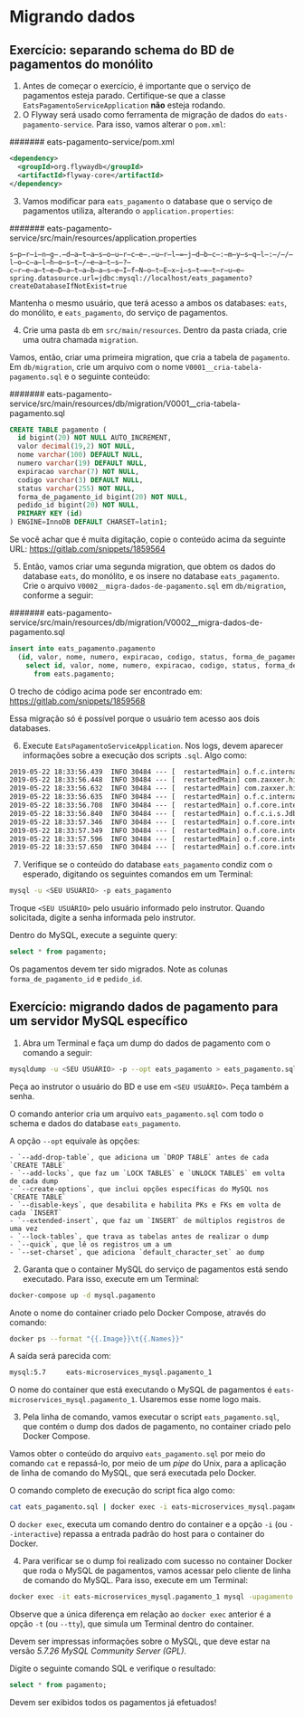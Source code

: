 # Migrando dados

## Exercício: separando schema do BD de pagamentos do monólito

1. Antes de começar o exercício, é importante que o serviço de pagamentos esteja parado. Certifique-se que a classe `EatsPagamentoServiceApplication` **não** esteja rodando.
2. O Flyway será usado como ferramenta de migração de dados do `eats-pagamento-service`. Para isso, vamos alterar o `pom.xml`:

  ####### eats-pagamento-service/pom.xml

  ```xml
  <dependency>
    <groupId>org.flywaydb</groupId>
    <artifactId>flyway-core</artifactId>
  </dependency>
  ```

3. Vamos modificar para `eats_pagamento` o database que o serviço de pagamentos utiliza, alterando o `application.properties`:

  ####### eats-pagamento-service/src/main/resources/application.properties

  ```properties
  s̶p̶r̶i̶n̶g̶.̶d̶a̶t̶a̶s̶o̶u̶r̶c̶e̶.̶u̶r̶l̶=̶j̶d̶b̶c̶:̶m̶y̶s̶q̶l̶:̶/̶/̶l̶o̶c̶a̶l̶h̶o̶s̶t̶/̶e̶a̶t̶s̶?̶c̶r̶e̶a̶t̶e̶D̶a̶t̶a̶b̶a̶s̶e̶I̶f̶N̶o̶t̶E̶x̶i̶s̶t̶=̶t̶r̶u̶e̶
  spring.datasource.url=jdbc:mysql://localhost/eats_pagamento?createDatabaseIfNotExist=true
  ```

  Mantenha o mesmo usuário, que terá acesso a ambos os databases: `eats`, do monólito, e `eats_pagamento`, do serviço de pagamentos.

4. Crie uma pasta `db` em `src/main/resources`. Dentro da pasta criada, crie uma outra chamada `migration`.

  Vamos, então, criar uma primeira migration, que cria a tabela de `pagamento`. Em `db/migration`, crie um arquivo com o nome `V0001__cria-tabela-pagamento.sql` e o seguinte conteúdo:

  ####### eats-pagamento-service/src/main/resources/db/migration/V0001__cria-tabela-pagamento.sql

  ```sql
  CREATE TABLE pagamento (
    id bigint(20) NOT NULL AUTO_INCREMENT,
    valor decimal(19,2) NOT NULL,
    nome varchar(100) DEFAULT NULL,
    numero varchar(19) DEFAULT NULL,
    expiracao varchar(7) NOT NULL,
    codigo varchar(3) DEFAULT NULL,
    status varchar(255) NOT NULL,
    forma_de_pagamento_id bigint(20) NOT NULL,
    pedido_id bigint(20) NOT NULL,
    PRIMARY KEY (id)
  ) ENGINE=InnoDB DEFAULT CHARSET=latin1;
  ```

  Se você achar que é muita digitação, copie o conteúdo acima da seguinte URL: https://gitlab.com/snippets/1859564

5. Então, vamos criar uma segunda migration, que obtem os dados do database `eats`, do monólito, e os insere no database `eats_pagamento`. Crie o arquivo `V0002__migra-dados-de-pagamento.sql` em `db/migration`, conforme a seguir:

  ####### eats-pagamento-service/src/main/resources/db/migration/V0002__migra-dados-de-pagamento.sql

  ```sql
  insert into eats_pagamento.pagamento
    (id, valor, nome, numero, expiracao, codigo, status, forma_de_pagamento_id, pedido_id)
      select id, valor, nome, numero, expiracao, codigo, status, forma_de_pagamento_id, pedido_id
        from eats.pagamento;
  ```

  O trecho de código acima pode ser encontrado em: https://gitlab.com/snippets/1859568

  Essa migração só é possível porque o usuário tem acesso aos dois databases.

6. Execute `EatsPagamentoServiceApplication`. Nos logs, devem aparecer informações sobre a execução dos scripts `.sql`. Algo como:

  ```txt
  2019-05-22 18:33:56.439  INFO 30484 --- [  restartedMain] o.f.c.internal.license.VersionPrinter    : Flyway Community Edition 5.2.4 by Boxfuse
  2019-05-22 18:33:56.448  INFO 30484 --- [  restartedMain] com.zaxxer.hikari.HikariDataSource       : HikariPool-1 - Starting...
  2019-05-22 18:33:56.632  INFO 30484 --- [  restartedMain] com.zaxxer.hikari.HikariDataSource       : HikariPool-1 - Start completed.
  2019-05-22 18:33:56.635  INFO 30484 --- [  restartedMain] o.f.c.internal.database.DatabaseFactory  : Database: jdbc:mysql://localhost/eats_pagamento (MySQL 5.6)
  2019-05-22 18:33:56.708  INFO 30484 --- [  restartedMain] o.f.core.internal.command.DbValidate     : Successfully validated 2 migrations (execution time 00:00.016s)
  2019-05-22 18:33:56.840  INFO 30484 --- [  restartedMain] o.f.c.i.s.JdbcTableSchemaHistory         : Creating Schema History table: `eats_pagamento`.`flyway_schema_history`
  2019-05-22 18:33:57.346  INFO 30484 --- [  restartedMain] o.f.core.internal.command.DbMigrate      : Current version of schema `eats_pagamento`: << Empty Schema >>
  2019-05-22 18:33:57.349  INFO 30484 --- [  restartedMain] o.f.core.internal.command.DbMigrate      : Migrating schema `eats_pagamento` to version 0001 - cria-tabela-pagamento
  2019-05-22 18:33:57.596  INFO 30484 --- [  restartedMain] o.f.core.internal.command.DbMigrate      : Migrating schema `eats_pagamento` to version 0002 - migra-dados-de-pagamento
  2019-05-22 18:33:57.650  INFO 30484 --- [  restartedMain] o.f.core.internal.command.DbMigrate      : Successfully applied 2 migrations to schema `eats_pagamento` (execution time 00:00.810s)
  ```

7. Verifique se o conteúdo do database `eats_pagamento` condiz com o esperado, digitando os seguintes comandos em um Terminal:

  ```sh
  mysql -u <SEU USUÁRIO> -p eats_pagamento
  ```

  Troque `<SEU USUÁRIO>` pelo usuário informado pelo instrutor. Quando solicitada, digite a senha informada pelo instrutor.

  Dentro do MySQL, execute a seguinte query:

  ```sql
  select * from pagamento;
  ```

  Os pagamentos devem ter sido migrados. Note as colunas `forma_de_pagamento_id` e `pedido_id`.

## Exercício: migrando dados de pagamento para um servidor MySQL específico

1. Abra um Terminal e faça um dump do dados de pagamento com o comando a seguir:

  ```sh
  mysqldump -u <SEU USUÁRIO> -p --opt eats_pagamento > eats_pagamento.sql
  ```

  Peça ao instrutor o usuário do BD e use em `<SEU USUÁRIO>`. Peça também a senha.

  O comando anterior cria um arquivo `eats_pagamento.sql` com todo o schema e dados do database `eats_pagamento`.

  A opção `--opt` equivale às opções:
  
    - `--add-drop-table`, que adiciona um `DROP TABLE` antes de cada `CREATE TABLE`
    - `--add-locks`, que faz um `LOCK TABLES` e `UNLOCK TABLES` em volta de cada dump
    - `--create-options`, que inclui opções específicas do MySQL nos `CREATE TABLE`
    - `--disable-keys`, que desabilita e habilita PKs e FKs em volta de cada `INSERT`
    - `--extended-insert`, que faz um `INSERT` de múltiplos registros de uma vez
    - `--lock-tables`, que trava as tabelas antes de realizar o dump
    - `--quick`, que lê os registros um a um
    - `--set-charset`, que adiciona `default_character_set` ao dump

2. Garanta que o container MySQL do serviço de pagamentos está sendo executado. Para isso, execute em um Terminal:

  ```sh
  docker-compose up -d mysql.pagamento
  ```

  Anote o nome do container criado pelo Docker Compose, através do comando:

  ```sh
  docker ps --format "{{.Image}}\t{{.Names}}"
  ```

  A saída será parecida com:

  ```txt
  mysql:5.7     eats-microservices_mysql.pagamento_1
  ```

  O nome do container que está executando o MySQL de pagamentos é `eats-microservices_mysql.pagamento_1`. Usaremos esse nome logo mais.

3. Pela linha de comando, vamos executar o script `eats_pagamento.sql`, que contém o dump dos dados de pagamento, no container criado pelo Docker Compose.

  Vamos obter o conteúdo do arquivo `eats_pagamento.sql` por meio do comando `cat` e repassá-lo, por meio de um _pipe_ do Unix, para a aplicação de linha de comando do MySQL, que será executada pelo Docker.

  O comando completo de execução do script fica algo como:

  ```sh
  cat eats_pagamento.sql | docker exec -i eats-microservices_mysql.pagamento_1 mysql -upagamento -ppagamento123 eats_pagamento
  ```

  O `docker exec`, executa um comando dentro do container e a opção `-i` (ou `--interactive`) repassa a entrada padrão do host para o container do Docker.

4. Para verificar se o dump foi realizado com sucesso no container Docker que roda o MySQL de pagamentos, vamos acessar pelo cliente de linha de comando do MySQL. Para isso, execute em um Terminal:

  ```sh
  docker exec -it eats-microservices_mysql.pagamento_1 mysql -upagamento -ppagamento123 eats_pagamento
  ```

  Observe que a única diferença em relação ao `docker exec` anterior é a opção `-t` (ou `--tty`), que simula um Terminal dentro do container.

  Devem ser impressas informações sobre o MySQL, que deve estar na versão _5.7.26 MySQL Community Server (GPL)_.

  Digite o seguinte comando SQL e verifique o resultado:

  ```sql
  select * from pagamento;
  ```

  Devem ser exibidos todos os pagamentos já efetuados!
